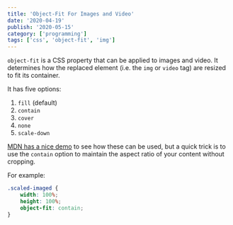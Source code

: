 ```yaml
---
title: 'Object-Fit For Images and Video'
date: '2020-04-19'
publish: '2020-05-15'
category: ['programming']
tags: ['css', 'object-fit', 'img']
---
```


`object-fit` is a CSS property that can be applied to images and video. It determines how the replaced element (i.e. the `img` or `video` tag) are resized to fit its container.

It has five options:

1. `fill` (default)
2. `contain`
3. `cover`
4. `none`
5. `scale-down`

[MDN has a nice demo](https://developer.mozilla.org/en-US/docs/Web/CSS/object-fit) to see how these can be used, but a quick trick is to use the `contain` option to maintain the aspect ratio of your content without cropping.

For example:

```css
.scaled-imaged {
    width: 100%;
    height: 100%;
    object-fit: contain;
}
```
